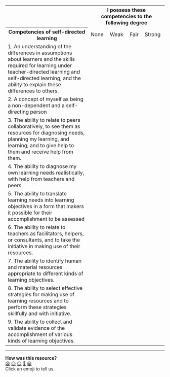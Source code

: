  <table>
  <tr>
    <td></td>
    <th colspan="4">I possess these competencies to the following degree</th>
  </tr>
  <tr>
    <th>Competencies of self-directed learning</th>
    <td>None</td>
    <td>Weak</td>
    <td>Fair</td>
    <td>Strong</td>
  </tr>
  <tr>
    <td>1. An understanding of the differences in assumptions about learners and the skills required for learning under teacher-directed learning and self-directed learning, and the ability to explain these differences to others.</td>
    <td></td>
    <td></td>
    <td></td>
    <td></td>
  </tr>
  <tr>
    <td>2. A concept of myself as being a non-dependent and a self-directing person</td>
    <td></td>
    <td></td>
    <td></td>
    <td></td>
  </tr>
  <tr>
    <td>3. The ability to relate to peers collaboratively, to see them as resources for diagnosing needs, planning my learning, and learning; and to give help to them and receive help from them.</td>
    <td></td>
    <td></td>
    <td></td>
    <td></td>
  </tr>
  <tr>
    <td>4. The ability to diagnose my own learning needs realistically, with help from teachers and peers.</td>
    <td></td>
    <td></td>
    <td></td>
    <td></td>
  </tr>
  <tr>
    <td>5. The ability to translate learning needs into learning objectives in a form that makers it possible for their accomplishment to be assessed</td>
    <td></td>
    <td></td>
    <td></td>
    <td></td>
  </tr>
  <tr>
    <td>6. The ability to relate to teachers as facilitators, helpers, or consultants, and to take the initiative in making use of their resources.</td>
    <td></td>
    <td></td>
    <td></td>
    <td></td>
  </tr>
  <tr>
    <td>7. The ability to identify human and material resources appropriate to different kinds of learning objectives.</td>
    <td></td>
    <td></td>
    <td></td>
    <td></td>
  </tr>
  <tr>
    <td>8. The ability to select effective strategies for making use of learning resources and to perform these strategies skillfully and with initiative.</td> 
    <td></td>
    <td></td>
    <td></td>
    <td></td>
  </tr>
  <tr>
    <td>9. The ability to collect and validate evidence of the accomplishment of various kinds of learning objectives.</td>
    <td></td>
    <td></td>
    <td></td>
    <td></td>
  </tr>
</table>

<!-- BEGIN GENERATED SECTION DO NOT EDIT -->

---

**How was this resource?**  
[😫](https://airtable.com/shrUJ3t7KLMqVRFKR?prefill_Repository=makersacademy/course&prefill_File=apprenticeship_starting_pack/self_directed_learning/resources/competencies_of_a_self_directed_learner.md&prefill_Sentiment=😫) [😕](https://airtable.com/shrUJ3t7KLMqVRFKR?prefill_Repository=makersacademy/course&prefill_File=apprenticeship_starting_pack/self_directed_learning/resources/competencies_of_a_self_directed_learner.md&prefill_Sentiment=😕) [😐](https://airtable.com/shrUJ3t7KLMqVRFKR?prefill_Repository=makersacademy/course&prefill_File=apprenticeship_starting_pack/self_directed_learning/resources/competencies_of_a_self_directed_learner.md&prefill_Sentiment=😐) [🙂](https://airtable.com/shrUJ3t7KLMqVRFKR?prefill_Repository=makersacademy/course&prefill_File=apprenticeship_starting_pack/self_directed_learning/resources/competencies_of_a_self_directed_learner.md&prefill_Sentiment=🙂) [😀](https://airtable.com/shrUJ3t7KLMqVRFKR?prefill_Repository=makersacademy/course&prefill_File=apprenticeship_starting_pack/self_directed_learning/resources/competencies_of_a_self_directed_learner.md&prefill_Sentiment=😀)  
Click an emoji to tell us.

<!-- END GENERATED SECTION DO NOT EDIT -->

